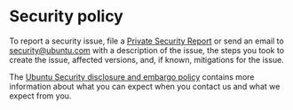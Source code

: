 # Security policy

To report a security issue, file a [Private Security Report](https://github.com/canonical/landscape-client/security/advisories/new) or send an email to [security@ubuntu.com](mailto:security@ubuntu.com) with a description of the issue, the steps you took to create the issue, affected versions, and, if known, mitigations for the issue.

The [Ubuntu Security disclosure and embargo policy](https://ubuntu.com/security/disclosure-policy) contains more information about what you can expect when you contact us and what we expect from you.
